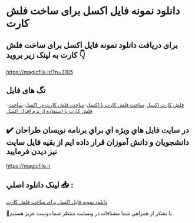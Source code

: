 # دانلود نمونه فایل اکسل برای ساخت فلش کارت

## برای دریافت دانلود نمونه فایل اکسل برای ساخت فلش کارت به لینک زیر بروید 👇

https://magicfile.ir/?p=3105

## تگ های فایل

-[فلش کارت اکسل](https://magicfile.ir/product/%d9%86%d9%85%d9%88%d9%86%d9%87-%d9%81%d8%a7%db%8c%d9%84-%d8%a7%da%a9%d8%b3%d9%84-%d8%a8%d8%b1%d8%a7%db%8c-%d8%b3%d8%a7%d8%ae%d8%aa-%d9%81%d9%84%d8%b4-%da%a9%d8%a7%d8%b1%d8%aa/)-[ساخت فلش کارت با اکسل](https://magicfile.ir/product/%d9%86%d9%85%d9%88%d9%86%d9%87-%d9%81%d8%a7%db%8c%d9%84-%d8%a7%da%a9%d8%b3%d9%84-%d8%a8%d8%b1%d8%a7%db%8c-%d8%b3%d8%a7%d8%ae%d8%aa-%d9%81%d9%84%d8%b4-%da%a9%d8%a7%d8%b1%d8%aa/)-[ساخت فلش کارت در اکسل](https://magicfile.ir/product/%d9%86%d9%85%d9%88%d9%86%d9%87-%d9%81%d8%a7%db%8c%d9%84-%d8%a7%da%a9%d8%b3%d9%84-%d8%a8%d8%b1%d8%a7%db%8c-%d8%b3%d8%a7%d8%ae%d8%aa-%d9%81%d9%84%d8%b4-%da%a9%d8%a7%d8%b1%d8%aa/)-[ساخت فلش کارت با استفاده از نرم افزار اکسل](https://magicfile.ir/product/%d9%86%d9%85%d9%88%d9%86%d9%87-%d9%81%d8%a7%db%8c%d9%84-%d8%a7%da%a9%d8%b3%d9%84-%d8%a8%d8%b1%d8%a7%db%8c-%d8%b3%d8%a7%d8%ae%d8%aa-%d9%81%d9%84%d8%b4-%da%a9%d8%a7%d8%b1%d8%aa/)

## ✔️ در سايت فايل هاي ويژه اي براي برنامه نويسان طراحان دانشجويان و دانش آموزان قرار داده ايم از بقيه فايل سايت نيز ديدن فرماييد

https://magicfile.ir


## لينک دانلود اصلي 📥 :

[دانلود نمونه فایل اکسل برای ساخت فلش کارت](https://magicfile.ir/product/%d9%86%d9%85%d9%88%d9%86%d9%87-%d9%81%d8%a7%db%8c%d9%84-%d8%a7%da%a9%d8%b3%d9%84-%d8%a8%d8%b1%d8%a7%db%8c-%d8%b3%d8%a7%d8%ae%d8%aa-%d9%81%d9%84%d8%b4-%da%a9%d8%a7%d8%b1%d8%aa/) 


🙏با تشکر از همراهي شما مشتاقانه در وبسایت منتظر شما دوست عزیز هستیم

